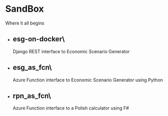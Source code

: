 # SandBox
Where it all begins




- ## esg-on-docker\
    Django REST interface to Economic Scenario Generator

- ## esg_as_fcn\
    Azure Function interface to Economic Scenario Generator using Python

- ## rpn_as_fcn\
    Azure Function interface to a Polish calculator using F#
